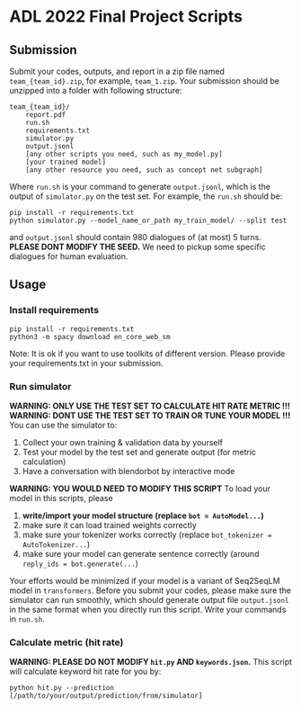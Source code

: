 # ADL 2022 Final Project Scripts
## Submission
Submit your codes, outputs, and report in a zip file named `team_{team_id}.zip`,
for example, `team_1.zip`.
Your submission should be unzipped into a folder with following structure:
```
team_{team_id}/
    report.pdf
    run.sh
    requirements.txt
    simulator.py
    output.jsonl
    [any other scripts you need, such as my_model.py]
    [your trained model]
    [any other resource you need, such as concept net subgraph]
```
Where `run.sh` is your command to generate `output.jsonl`,
which is the output of `simulator.py` on the test set.
For example, the `run.sh` should be:
```
pip install -r requirements.txt
python simulator.py --model_name_or_path my_train_model/ --split test
```
and `output.jsonl` should contain 980 dialogues of (at most) 5 turns.
**PLEASE DONT MODIFY THE SEED.** We need to pickup some specific dialogues for human evaluation.

## Usage
### Install requirements
```
pip install -r requirements.txt
python3 -m spacy download en_core_web_sm
```
Note: 
It is ok if you want to use toolkits of different version.
Please provide your requirements.txt in your submission.

### Run simulator
**WARNING: ONLY USE THE TEST SET TO CALCULATE HIT RATE METRIC !!!**
**WARNING: DONT USE THE TEST SET TO TRAIN OR TUNE YOUR MODEL !!!**
You can use the simulator to:
1. Collect your own training & validation data by yourself
2. Test your model by the test set and generate output (for metric calculation)
3. Have a conversation with blendorbot by interactive mode

**WARNING: YOU WOULD NEED TO MODIFY THIS SCRIPT**
To load your model in this scripts, please 
1. **write/import your model structure (replace `bot = AutoModel...`)**
2. make sure it can load trained weights correctly
3. make sure your tokenizer works correctly (replace `bot_tokenizer = AutoTokenizer...`)
4. make sure your model can generate sentence correctly (around `reply_ids = bot.generate(...`)

Your efforts would be minimized if your model is a variant of Seq2SeqLM model in `transformers`.
Before you submit your codes, please make sure the simulator can run smoothly, 
which should generate output file `output.jsonl` in the same format when you directly run this script.
Write your commands in `run.sh`.

### Calculate metric (hit rate)
**WARNING: PLEASE DO NOT MODIFY `hit.py` AND `keywords.json`.**
This script will calculate keyword hit rate for you by:
```
python hit.py --prediction [/path/to/your/output/prediction/from/simulator]
```
